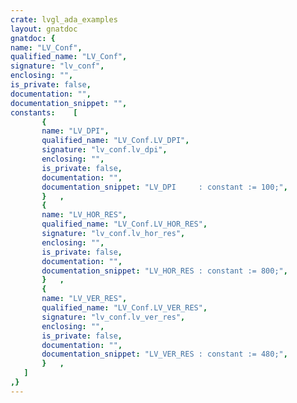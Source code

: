 ```yaml
---
crate: lvgl_ada_examples
layout: gnatdoc
gnatdoc: {
name: "LV_Conf",
qualified_name: "LV_Conf",
signature: "lv_conf",
enclosing: "",
is_private: false,
documentation: "",
documentation_snippet: "",
constants:    [
       {
       name: "LV_DPI",
       qualified_name: "LV_Conf.LV_DPI",
       signature: "lv_conf.lv_dpi",
       enclosing: "",
       is_private: false,
       documentation: "",
       documentation_snippet: "LV_DPI     : constant := 100;",
       }   ,
       {
       name: "LV_HOR_RES",
       qualified_name: "LV_Conf.LV_HOR_RES",
       signature: "lv_conf.lv_hor_res",
       enclosing: "",
       is_private: false,
       documentation: "",
       documentation_snippet: "LV_HOR_RES : constant := 800;",
       }   ,
       {
       name: "LV_VER_RES",
       qualified_name: "LV_Conf.LV_VER_RES",
       signature: "lv_conf.lv_ver_res",
       enclosing: "",
       is_private: false,
       documentation: "",
       documentation_snippet: "LV_VER_RES : constant := 480;",
       }   ,
   ]
,}
---
```

